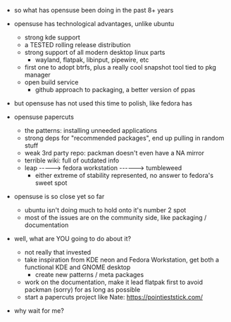 - so what has opensuse been doing in the past 8+ years

- opensuse has technological advantages, unlike ubuntu
    - strong kde support
    - a TESTED rolling release distribution
    - strong support of all modern desktop linux parts
        - wayland, flatpak, libinput, pipewire, etc
    - first one to adopt btrfs, plus a really cool snapshot tool tied to pkg manager
    - open build service
        - github approach to packaging, a better version of ppas

- but opensuse has not used this time to polish, like fedora has

- opensuse papercuts
    - the patterns: installing unneeded applications
    - strong deps for "recommended packages", end up pulling in random stuff
    - weak 3rd party repo: packman doesn't even have a NA mirror
    - terrible wiki: full of outdated info
    - leap -----> fedora workstation ------> tumbleweed
        - either extreme of stability represented, no answer to fedora's sweet spot

- opensuse is so close yet so far
    - ubuntu isn't doing much to hold onto it's number 2 spot
    - most of the issues are on the community side, like packaging / documentation

- well, what are YOU going to do about it?
    - not really that invested
    - take inspiration from KDE neon and Fedora Workstation, get both a functional KDE and GNOME desktop
        - create new patterns / meta packages
    - work on the documentation, make it lead flatpak first to avoid packman (sorry) for as long as possible
    - start a papercuts project like Nate: https://pointieststick.com/

- why wait for me?
